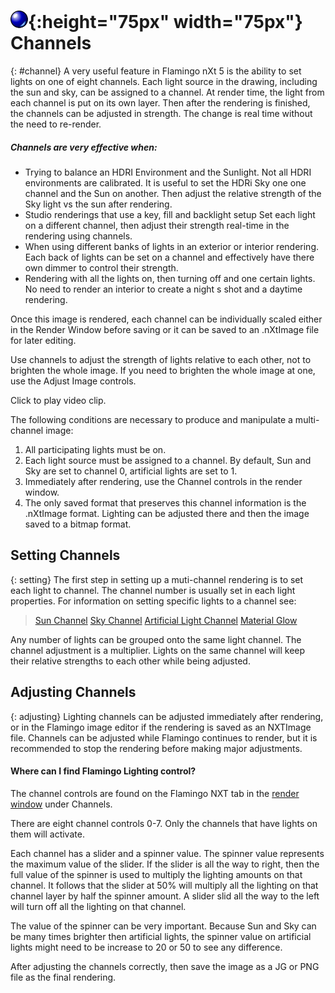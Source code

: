---
---


# ![images/render.svg](images/render.svg){:height="75px" width="75px"} Channels
{: #channel}
A very useful feature in Flamingo nXt 5 is the ability to set lights on one of eight channels. Each light source in the drawing, including the sun and sky, can be assigned to a channel. At render time, the light from each channel is put on its own layer.  Then after the rendering is finished, the channels can be adjusted in strength.  The change is real time without the need to re-render.  

##### Channels are very effective when:

* Trying to balance an HDRI Environment and the Sunlight.  Not all HDRI environments are calibrated.  It is useful to set the HDRi Sky one one channel and the Sun on another.  Then adjust the relative strength of the Sky light vs the sun after rendering.
* Studio renderings that use a key, fill and backlight setup  Set each light on a different channel, then adjust their strength real-time in the rendering using channels.
* When using different banks of lights in an exterior or interior rendering.  Each back of lights can be set on a channel and effectively have there own dimmer to control their strength.
* Rendering with all the lights on, then turning off and one certain lights. No need to render an interior to create a night s shot and a daytime rendering.

Once this image is rendered, each channel can be individually scaled either in the Render Window before saving or it can be saved to an .nXtImage file for later editing.

Use channels to adjust the strength of lights relative to each other, not to brighten the whole image.  If you need to brighten the whole image at one, use the Adjust Image controls.

<!-- TODO: Find original video clip.It is probably best to embed it from Vimeo.-->
Click to play video clip.

The following conditions are necessary to produce and manipulate a multi-channel image:

 1. All participating lights must be on.
 2. Each light source must be assigned to a channel. By default, Sun and Sky are set to channel 0, artificial lights are set to 1.
 3. Immediately after rendering, use the Channel controls in the render window.
 3. The only saved format that preserves this channel information is the .nXtImage format. Lighting can be adjusted there and then the image saved to a bitmap format.

## Setting Channels
{: setting}
The first step in setting up a muti-channel rendering is to set each light to channel. The channel number is usually set in each light properties.  For information on setting specific lights to a channel see:

>[Sun Channel](sun-and-sky-tabs.html#sun-channel)
>[Sky Channel](sun-and-sky-tabs.html#sky-channel)
>[Artificial Light Channel](lights-tab.html#channel)
>[Material Glow](documentproperties-flamingo.html#channel)

Any number of lights can be grouped onto the same light channel.  The channel adjustment is a multiplier. Lights on the same channel will keep their relative strengths to each other while being adjusted.

## Adjusting Channels
{: adjusting}
Lighting channels can be adjusted immediately after rendering, or in the Flamingo image editor if the rendering is saved as an NXTImage file.  Channels can be adjusted while Flamingo continues to render, but it is recommended to stop the rendering before making major adjustments.

#### Where can I find Flamingo Lighting control?
The channel controls are found on the Flamingo NXT tab in the [render window](render-window.html) under Channels.

There are eight channel controls 0-7. Only the channels that have lights on them will activate.
<!-- TODO: can we get a picture of the slider and multiplier value -->
Each channel has a slider and a spinner value.  The spinner value represents the maximum value of the slider. If the slider is all the way to right, then the full value of the spinner is used to multiply the lighting amounts on that channel.  It follows that the slider at 50% will multiply all the lighting on that channel layer by half the spinner amount.  A slider slid all the way to the left will turn off all the lighting on that channel.

The value of the spinner can be very important.  Because Sun and Sky can be many times brighter then artificial lights, the spinner value on artificial lights  might need to be increase to 20 or 50 to see any difference.

After adjusting the channels correctly, then save the image as a JG or PNG file as the final rendering.
